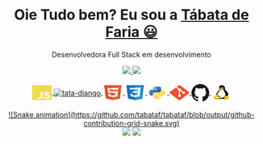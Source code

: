 <h1 align="center">
    Oie Tudo bem? Eu sou a
    <a href="https://www.linkedin.com/in/t%C3%A1bata-de-faria/">Tábata de Faria 😃️</a>
  </h1>
  
  <p align="center">
    Desenvolvedora Full Stack em desenvolvimento 
  </p>
  
<div align="center">
  <a href="https://github.com/tabataf">
  <img height="180em" src="https://github-readme-stats.vercel.app/api?username=tabataf&show_icons=true&theme=dracula&include_all_commits=true&count_private=true"/>
  <img height="180em" src="https://github-readme-stats.vercel.app/api/top-langs/?username=tabataf&layout=compact&langs_count=7&theme=dracula"/>
</div>
<div align="center" valign="top"><br>
  <img align="center" alt="tata-Js" height="30" width="40" src="https://raw.githubusercontent.com/devicons/devicon/master/icons/javascript/javascript-plain.svg">
   <img align="center" alt="tata-django" height="30" width="40" src="https://cdn.jsdelivr.net/gh/devicons/devicon/icons/django/django-plain.svg" />
 <img align="center" alt="tata-HTML" height="30" width="40"   src="https://raw.githubusercontent.com/devicons/devicon/master/icons/html5/html5-original.svg">
  <img align="center" alt="tata -CSS" height="30" width="40"   src="https://raw.githubusercontent.com/devicons/devicon/master/icons/css3/css3-original.svg">
  <img align="center" alt="tata-Python" height="30" width="40" src="https://raw.githubusercontent.com/devicons/devicon/master/icons/python/python-original.svg">
  <img align="center" alt="git" height="30" width="40" src="https://raw.githubusercontent.com/devicons/devicon/master/icons/git/git-original.svg">
  <img align="center" alt="github" height="35" width="35" src="/assets/GitHub.png">
  <img align="center" alt="linux" height="30" width="40" src="https://raw.githubusercontent.com/devicons/devicon/master/icons/linux/linux-original.svg">
</div><br>
    
<div align="center">
  ![Snake animation](https://github.com/tabataf/tabataf/blob/output/github-contribution-grid-snake.svg)
</div>
  

 
<div align="center"> 
  <a href="https://www.instagram.com/tabatadefaria/" target="_blank"><img src="https://img.shields.io/badge/-Instagram-%23E4405F?style=for-the-badge&logo=instagram&logoColor=white" target="_blank"></a>
   <a href = "mailto:tabata07defaria@gmail.com"><img src="https://img.shields.io/badge/-Gmail-%23333?style=for-the-badge&logo=gmail&logoColor=white" target="_blank"></a>
 </div>
